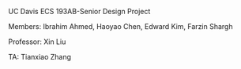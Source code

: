 UC Davis ECS 193AB-Senior Design Project

Members: Ibrahim Ahmed, Haoyao Chen, Edward Kim, Farzin Shargh

Professor: Xin Liu

TA: Tianxiao Zhang
